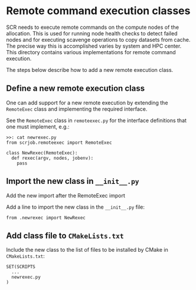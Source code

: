# Remote command execution classes
SCR needs to execute remote commands on the compute nodes of the allocation.
This is used for running node health checks to detect failed nodes
and for executing scavenge operations to copy datasets from cache.
The precise way this is accomplished varies by system and HPC center.
This directory contains various implementations for remote command execution.

The steps below describe how to add a new remote execution class.

## Define a new remote execution class
One can add support for a new remote execution by extending
the `RemoteExec` class and implementing the required interface.

See the `RemoteExec` class in `remoteexec.py`
for the interface definitions that one must implement, e.g.:

    >>: cat newrexec.py
    from scrjob.remoteexec import RemoteExec

    class NewRexec(RemoteExec):
      def rexec(argv, nodes, jobenv):
        pass

## Import the new class in `__init__.py`
Add the new import after the RemoteExec import

Add a line to import the new class in the `__init__.py` file:

    from .newrexec import NewRexec

## Add class file to `CMakeLists.txt`
Include the new class to the list of files to be installed by CMake in `CMakeLists.txt`:

    SET(SCRIPTS
      ...
      newrexec.py
    )
